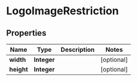 

# LogoImageRestriction


## Properties

| Name | Type | Description | Notes |
|------------ | ------------- | ------------- | -------------|
|**width** | **Integer** |  |  [optional] |
|**height** | **Integer** |  |  [optional] |



